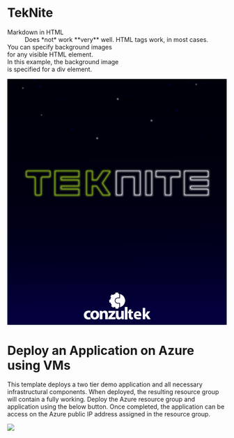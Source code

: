 # TekNite
<dl>
  <dt>Markdown in HTML</dt>
  <dd>Does *not* work **very** well. HTML tags work, in most cases.</dd>
<div style="background-image: url('https://github.com/crisrc012/TekNite/blob/main/Images/tekniteimg.png');">
You can specify background images<br>
for any visible HTML element.<br>
In this example, the background image<br>
is specified for a div element.<br>

</div>

</dl>

![](/Images/tekniteimg.png "Hello World")


# Deploy an Application on Azure using VMs 

This template deploys a two tier demo application and all necessary infrastructural components. When deployed, the resulting resource group will contain a fully working. Deploy the Azure resource group and application using the below button. Once completed, the application can be access on the Azure public IP address assigned in the resource group. 

<a href="https://portal.azure.com/#create/Microsoft.Template/uri/https%3A%2F%2Fraw.githubusercontent.com%2Fcrisrc012%2FTekNite%2Fmain%2FARM%2FSmartHotel%2FSmartHotelTest.json" target="_blank">
    <img src="http://azuredeploy.net/deploybutton.png"/>
</a>


